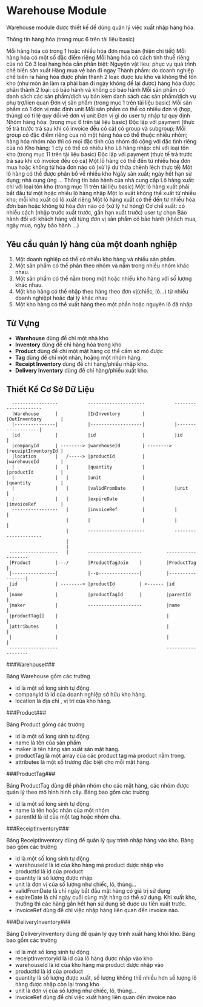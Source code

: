 Warehouse Module
=================

Warehouse module được thiết kế để dùng quản lý việc xuất nhập hàng hóa. 

Thông tin hàng hóa (trong mục 6 trên tài liệu basic)

Mỗi hàng hóa có trong 1 hoặc nhiều hóa đơn mua bán (hiện chi tiết)
Mỗi hàng hóa có một số đặc điểm riêng
Mỗi hàng hóa có cách tính thuế riêng của nó
Có 3 loại hang hóa cần phân biệt:
Nguyên vật lieu: phục vụ quá trình chế biến sản xuất
Hàng mua về bán đi ngay
Thành phầm: do doanh nghiệp chế biến ra
hàng hóa được phần thành 2 loại: được lưu kho và không thể tồn kho (như món ăn làm ra phải bán đi ngày không để lại được)
hàng hóa được phân thành 2 loại: có bảo hành và không có bảo hành
Mỗi sản phẩm có 
danh sách các sản phẩm/dịch vụ bán kèm
danh sách các sản phẩm/dịch vụ phụ trợ/lien quan
Đơn vị sản phẩm (trong mục 1 trên tài liệu basic)
Mỗi sản phẩm có 1 đơn vị mặc đinh unit
Mỗi sản phẩm có thể có nhiều đơn vị (họp, thùng) có tỉ lệ quy đổi về đơn vị unit
Đơn vị gì do user tự nhập tự quy định
Nhóm hàng hóa: (trong mục 6 trên tài liệu basic)
Độc lập với payment (thực tế trả trước trả sau khi có invoice đều có cả)
có group và subgroup; 
Mỗi group có đặc điểm riêng cua nó
một hàng hóa có thể thuộc nhiều nhóm; hàng hóa nhóm nào thì có mọi đặc tính của nhóm đó cộng với đặc tình riêng của nó
Kho hàng: 1 cty có thể có nhiều kho
Lô hàng nhập: chỉ với loại tồn kho (trong mục 11 trên tài liệu basic)
Độc lập với payment (thực tế trả trước trả sau khi có invoice đều có cả)
Một lô hàng có thể đến từ nhiều hóa đơn mua hoặc không từ hóa đơn nào có (xử lý dư thừa chênh lêch thực tế)
Một lô hàng có thể được phân bổ về nhiều kho
Ngày sản xuất; ngày hết hạn sử dụng; nhà cung ứng …
Thông tin bảo hành của nhà cung cấp
Lô hàng xuất: chỉ với loại tồn kho (trong mục 11 trên tài liệu basic)
Một lô hàng xuất phải bắt đầu từ một hoặc nhiều lô hàng nhập
Một lo xuất không thể xuất từ nhiều kho; mỗi kho xuất có lô xuất riêng
Một lô hàng xuất có thể đến từ nhiều hóa đơn bán hoặc không từ hóa đơn nào có (xử lý hư hỏng)
Cơ chế xuất: có nhiều cách (nhập trước xuất trước, gần hạn xuất trước) user tự chọn
Bảo hành đối với khách hàng với từng đơn vị sản phẩm có bảo hành (khách mua, ngày mua, ngày bảo hành …)

Yêu cầu quản lý hàng của một doanh nghiệp
-----------------------------------------

1. Một doanh nghiệp có thể có nhiều kho hàng và nhiều sản phẩm. 
2. Một sản phẩm có thể phân theo nhóm và nằm trong nhiều nhóm khác nhau.
3. Một sản phẩm có thể nằm trong một hoặc nhiều kho hàng với số lượng khác nhau.
4. Một kho hàng có thể nhập theo hàng theo đơn vị(chiếc, lô...) từ nhiều doanh nghiệpt hoặc đại lý khác nhau
5. Một kho hàng có thể xuất hàng theo một phần hoặc nguyên lô đã nhập 

Từ Vựng
-------

-  **Warehouse** dùng để chỉ một nhà kho
-  **Inventory** dùng để chỉ hàng hóa trong kho
-  **Product**   dùng để chỉ một mặt hàng có thể cầm sờ mó được
-  **Tag**       dùng để chỉ một nhãn, hoặng một nhóm hàng.
-  **Receipt Inventory** dùng để chỉ hàng/phiếu nhập kho.
-  **Delivery Inventory** dùng để chỉ hàng/phiếu xuất kho. 

Thiết Kế Cơ Sở Dữ Liệu
----------------------

      -----------------           ---------------------           ---------------------
      |Warehouse      |           |InInventory        |           |OutInventory       |
      |---------------|           |-------------------|           |-------------------|
      |id             |           |id                 |           |id                 |
      |companyId      | --------> |warehouseId        | --------> |receiptInventoryId |
      |location       |   /-----> |productId          |           |warehouseId        |
      |               |   |       |quantity           |           |productId          |
      |               |   |       |unit               |           |quantity           |
      |               |   |       |validFromDate      |           |unit               |
      |               |   |       |expireDate         |           |invoiceRef         |
      -----------------   |       |invoiceRef         |           |                   |
                          |       |                   |           |                   |
                          |       ---------------------           ---------------------
                          |                                                            
                          |                                                            
     ------------------   |       --------------------         -------------------     
     |Product         |---/       |ProductTagJoin    |         |ProductTag       |     
     |----------------|           |--o---------------|         |-----------------|     
     |id              | --------> |productId         | <------ |id               |     
     |name            |           |productTagId      |         |parentId         |     
     |maker           |           --------------------         |name             |     
     |productTag[]    |                                        |                 |     
     |attributes      |                                        |                 |     
     |                |                                        |                 |     
     ------------------                                        -------------------     

###Warehouse###

Bảng Warehouse gồm các trường

* id là một số long sinh tự động.
* companyId là id của doanh nghiệp sở hữu kho hàng.
* location là địa chỉ , vị trí của kho hàng.

###Product###

Bảng Product gồmg các trường

* id là một số long sinh tự động.
* name là tên của sản phẩm
* maker là tên hãng sản xuất sản mặt hàng.
* productTag là một array của các product tag mà product nằm trong.
* attributes là một số trường đặc biệt cho mỗi mặt hàng. 

###ProductTag###

Bảng ProductTag dùng để phân nhóm cho các mặt hàng, các nhóm được quản lý theo mô hình hình cây. 
Bảng bao gồm các trường

* id là một số long sinh tự động.
* name là tên hoặc nhãn của một nhóm
* parentId là id của một tag hoặc nhóm cha.

###ReceiptInventory###

Bảng ReceiptInventory dùng để quản lý quy trình nhập hàng vào kho. Bảng bao gồm các trường

* id là một số long sinh tự động.
* warehouseId là id của kho hàng mà product dược nhập vào
* productId là id của product
* quantity là số lượng được nhập
* unit là đơn vị của số lượng như chiếc, lô, thùng...
* validFromDate là chỉ ngày bắt đầu mặt hàng có giá trị sử dụng
* expireDate là chỉ ngày cuối cùng mặt hàng có thể sử dụng. Khi xuất kho, thường thì các hàng gần hết hạn
sử dụng sẽ được ưu tiên xuất trước.
* invoiceRef dùng để chỉ việc nhập hàng liên quan đến invoice nào.

###DeliveryInventory###

Bảng DeliveryInventory dùng để quản lý quy trình xuất hàng khỏi kho. Bảng bao gồm các trường

* id là một số long sinh tự động.
* receiptInventoryId là id của lô hàng được nhập vào kho
* warehouseId là id của kho hàng mà product dược nhập vào
* productId là id của product
* quantity là số lượng được xuất, số lượng không thể nhiều hơn số lượng lô hàng được nhập còn lại trong kho
* unit là đơn vị của số lượng như chiếc, lô, thùng...
* invoiceRef  dùng để chỉ việc xuất hàng liên quan đến invoice nào

